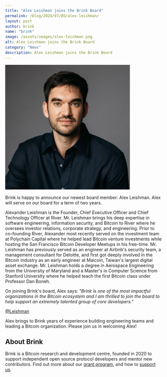```yaml
---
title: "Alex Leishman joins the Brink Board"
permalink: /blog/2024/07/05/alex-leishman/
layout: post
author: brink
name: "brink"
image: /assets/images/alex-leishman.png
alt: Alex Leishman joins the Brink Board
category: "News"
description: Alex Leishman joins the Brink Board
---
```


<img src="/assets/images/alex-leishman.jpg" alt="Alex Leishman" style="max-height:400px">

Brink is happy to announce our newest board member: Alex Leishman.
Alex will serve on our board for a term of two years.

Alexander Leishman is the Founder, Chief Executive Officer and Chief Technology
Officer at River. Mr. Leishman brings his deep expertise in software
engineering, information security, and Bitcoin to River where he oversees
investor relations, corporate strategy, and engineering. Prior to co-founding
River, Alexander most recently served on the investment team at Polychain
Capital where he helped lead Bitcoin venture investments while hosting the San
Francisco Bitcoin Developer Meetups in his free-time. Mr. Leishman has
previously served as an engineer at Airbnb's security team, a management
consultant for Deloitte, and first got deeply involved in the Bitcoin industry
as an early engineer at Maicoin, Taiwan's largest digital asset exchange. Mr.
Leishman holds a degree in Aerospace Engineering from the University of Maryland
and a Master's in Computer Science from Stanford University where he helped
teach the first Bitcoin class under Professor Dan Boneh.

On joining Brink's board, Alex says: _"Brink is one of the most impactful
organizations in the Bitcoin ecosystem and I am thrilled to join the board to
help support an extremely talented group of core developers."_

[@Leishman][alex twitter]

Alex brings to Brink years of experience building engineering teams and leading a Bitcoin
organization. Please join us in welcoming Alex!

## About Brink

Brink is a Bitcoin research and development centre, founded in 2020 to support
independent open source protocol developers and mentor new contributors. Find
out more about our [grant program][programs], and how to [support
us][].

[alex twitter]: https://twitter.com/Leishman
[programs]: /programs
[support us]: /donate